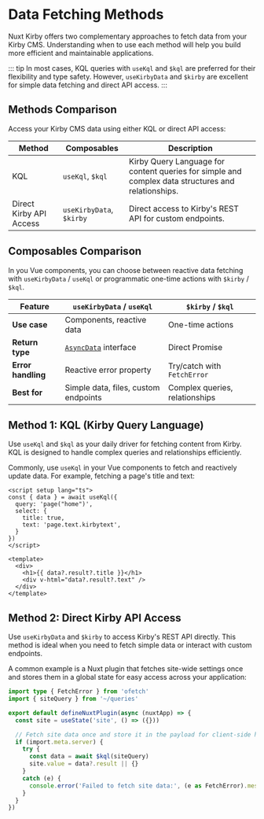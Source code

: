 # Data Fetching Methods

Nuxt Kirby offers two complementary approaches to fetch data from your Kirby CMS. Understanding when to use each method will help you build more efficient and maintainable applications.

::: tip
In most cases, KQL queries with `useKql` and `$kql` are preferred for their flexibility and type safety. However, `useKirbyData` and `$kirby` are excellent for simple data fetching and direct API access.
:::

## Methods Comparison

Access your Kirby CMS data using either KQL or direct API access:

| Method | Composables | Description |
|--------|-------------|-------------|
| KQL | `useKql`, `$kql` | Kirby Query Language for content queries for simple and complex data structures and relationships. |
| Direct Kirby API Access | `useKirbyData`, `$kirby` | Direct access to Kirby's REST API for custom endpoints. |

## Composables Comparison

In you Vue components, you can choose between reactive data fetching with `useKirbyData` / `useKql` or programmatic one-time actions with `$kirby` / `$kql`.

| Feature | **`useKirbyData` / `useKql`** | **`$kirby` / `$kql`** |
|---------|---------------------------|-------------------|
| **Use case** | Components, reactive data | One-time actions |
| **Return type** | [`AsyncData`](https://nuxt.com/docs/api/composables/use-async-data#return-values) interface | Direct Promise |
| **Error handling** | Reactive error property | Try/catch with `FetchError` |
| **Best for** | Simple data, files, custom endpoints | Complex queries, relationships |

## Method 1: KQL (Kirby Query Language)

Use `useKql` and `$kql` as your daily driver for fetching content from Kirby. KQL is designed to handle complex queries and relationships efficiently.

Commonly, use `useKql` in your Vue components to fetch and reactively update data. For example, fetching a page's title and text:

```vue
<script setup lang="ts">
const { data } = await useKql({
  query: 'page("home")',
  select: {
    title: true,
    text: 'page.text.kirbytext',
  }
})
</script>

<template>
  <div>
    <h1>{{ data?.result?.title }}</h1>
    <div v-html="data?.result?.text" />
  </div>
</template>
```

## Method 2: Direct Kirby API Access

Use `useKirbyData` and `$kirby` to access Kirby's REST API directly. This method is ideal when you need to fetch simple data or interact with custom endpoints.

A common example is a Nuxt plugin that fetches site-wide settings once and stores them in a global state for easy access across your application:

```ts
import type { FetchError } from 'ofetch'
import { siteQuery } from '~/queries'

export default defineNuxtPlugin(async (nuxtApp) => {
  const site = useState('site', () => ({}))

  // Fetch site data once and store it in the payload for client-side hydration
  if (import.meta.server) {
    try {
      const data = await $kql(siteQuery)
      site.value = data?.result || {}
    }
    catch (e) {
      console.error('Failed to fetch site data:', (e as FetchError).message)
    }
  }
})
```

